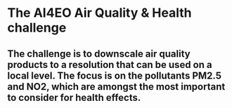 # The AI4EO Air Quality & Health challenge
## The challenge is to downscale air quality products to a resolution that can be used on a local level. The focus is on the pollutants PM2.5 and NO2, which are amongst the most important to consider for health effects.


